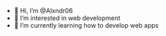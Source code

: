- 👋 Hi, I’m @Alxndr06
- 👀 I’m interested in web development
- 🌱 I’m currently learning how to develop web apps

<!---
Alxndr06/Alxndr06 is a ✨ special ✨ repository because its `README.md` (this file) appears on your GitHub profile.
You can click the Preview link to take a look at your changes.
--->

